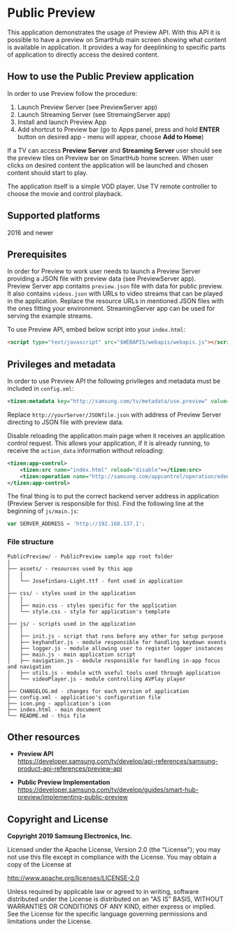 # Public Preview

This application demonstrates the usage of Preview API. With this API it is possible to have a preview on SmartHub main screen showing what content is available in application. It provides a way for deeplinking to specific parts of application to directly access the desired content.


## How to use the Public Preview application

In order to use Preview follow the procedure:

1. Launch Preview Server (see PreviewServer app)
2. Launch Streaming Server (see StremaingServer app)
3. Install and launch Preview App
4. Add shortcut to Preview bar (go to Apps panel, press and hold **ENTER** button on desired app - menu will appear, choose **Add to Home**)

If a TV can access **Preview Server** and **Streaming Server** user should see the preview tiles on Preview bar on SmartHub home screen. 
When user clicks on desired content the application will be launched and chosen content should start to play.

The application itself is a simple VOD player. Use TV remote controller to choose the movie and control playback.


## Supported platforms

2016 and newer


## Prerequisites

In order for Preview to work user needs to launch a Preview Server providing a JSON file with preview data (see PreviewServer app).  
Preview Server app contains `preview.json` file with data for public preview. It also contains `videos.json` with URLs to video streams that can be played in the application. Replace the resource URLs in mentioned JSON files with the ones fitting your environment. StreamingServer app can be used for serving the example streams.

To use Preview API, embed below script into your `index.html`:

```html
<script type="text/javascript" src="$WEBAPIS/webapis/webapis.js"></script>
```

## Privileges and metadata

In order to use Preview API the following privileges and metadata must be included in `config.xml`:

```xml
<tizen:metadata key="http://samsung.com/tv/metadata/use.preview" value="endpoint_URL=http://yourServer/JSONfile.json"></tizen:metadata>
```

Replace `http://yourServer/JSONfile.json` with address of Preview Server directing to JSON file with preview data.

Disable reloading the application main page when it receives an application control request. This allows your application, if it is already running, to receive the `action_data` information without reloading:

```xml
<tizen:app-control>
    <tizen:src name="index.html" reload="disable"></tizen:src>
    <tizen:operation name="http://samsung.com/appcontrol/operation/eden_resume"></tizen:operation>
</tizen:app-control>
```

The final thing is to put the correct backend server address in application (Preview Server is responsible for this). Find the following line at the beginning of `js/main.js`:  

```javascript
var SERVER_ADDRESS = 'http://192.168.137.1';
```

### File structure

```
PublicPreview/ - PublicPreview sample app root folder
│
├── assets/ - resources used by this app
│   │
│   └── JosefinSans-Light.ttf - font used in application
│
├── css/ - styles used in the application
│   │
│   ├── main.css - styles specific for the application
│   └── style.css - style for application's template
│
├── js/ - scripts used in the application
│   │
│   ├── init.js - script that runs before any other for setup purpose
│   ├── keyhandler.js - module responsible for handling keydown events
│   ├── logger.js - module allowing user to register logger instances
│   ├── main.js - main application script
│   ├── navigation.js - module responsible for handling in-app focus and navigation
│   ├── utils.js - module with useful tools used through application
│   └── videoPlayer.js - module controlling AVPlay player
│
├── CHANGELOG.md - changes for each version of application
├── config.xml - application's configuration file
├── icon.png - application's icon
├── index.html - main document
└── README.md - this file
```

## Other resources

*  **Preview API**  
  https://developer.samsung.com/tv/develop/api-references/samsung-product-api-references/preview-api

*  **Public Preview Implementation**  
  https://developer.samsung.com/tv/develop/guides/smart-hub-preview/implementing-public-preview


## Copyright and License

**Copyright 2019 Samsung Electronics, Inc.**

Licensed under the Apache License, Version 2.0 (the "License"); you may not use this file except in compliance with the License. You may obtain a copy of the License at

http://www.apache.org/licenses/LICENSE-2.0

Unless required by applicable law or agreed to in writing, software distributed under the License is distributed on an "AS IS" BASIS, WITHOUT WARRANTIES OR CONDITIONS OF ANY KIND, either express or implied. See the License for the specific language governing permissions and limitations under the License.
